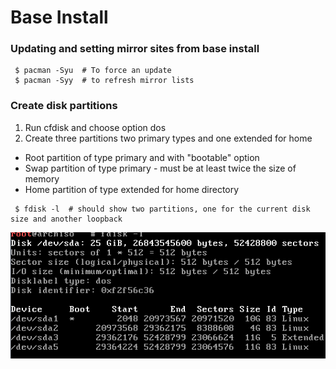# Base Install

### Updating and setting mirror sites from base install

```
 $ pacman -Syu  # To force an update
 $ pacman -Syy  # to refresh mirror lists
```

### Create disk partitions 
1. Run cfdisk and choose option dos
2. Create three partitions two primary types and one extended for home
 - Root partition of type primary and with "bootable" option
 - Swap partition of type primary - must be at  least twice the size of memory
 - Home partition of type extended for home directory
```
 $ fdisk -l  # should show two partitions, one for the current disk size and another loopback
```
 ![](screenshot1.png)
